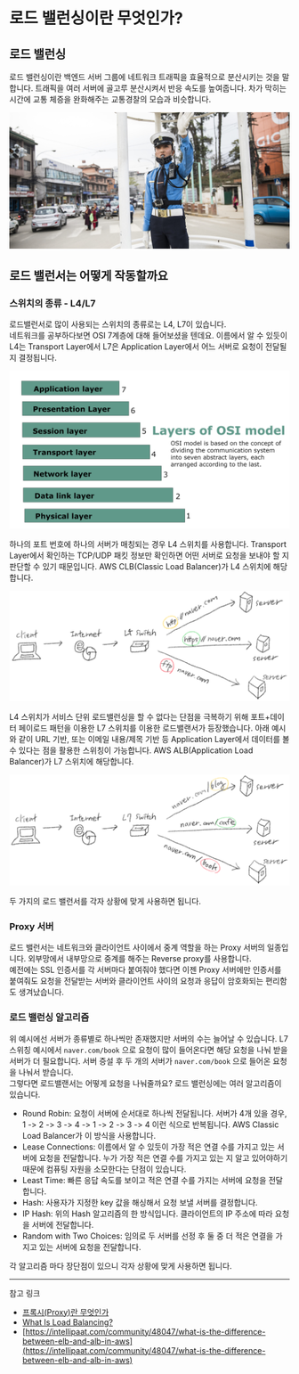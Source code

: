 # 로드 밸런싱이란 무엇인가?

## 로드 밸런싱

로드 밸런싱이란 백엔드 서버 그룹에 네트워크 트래픽을 효율적으로 분산시키는 것을 말합니다. 트래픽을 여러 서버에 골고루 분산시켜서 반응 속도를 높여줍니다. 차가 막히는 시간에 교통 체증을 완화해주는 교통경찰의 모습과 비슷합니다.

![police-officer](./image/what-is-load-balancing/1.jpg)

## 로드 밸런서는 어떻게 작동할까요

### 스위치의 종류 - L4/L7

로드밸런서로 많이 사용되는 스위치의 종류로는 L4, L7이 있습니다.  
네트워크를 공부하다보면 OSI 7계층에 대해 들어보셨을 텐데요. 이름에서 알 수 있듯이 L4는 Transport Layer에서 L7은 Application Layer에서 어느 서버로 요청이 전달될 지 결정됩니다.

![osi-seven-layers](./image/what-is-load-balancing/2.jpg)

하나의 포트 번호에 하나의 서버가 매칭되는 경우 L4 스위치를 사용합니다. Transport Layer에서 확인하는 TCP/UDP 패킷 정보만 확인하면 어떤 서버로 요청을 보내야 할 지 판단할 수 있기 때문입니다. AWS CLB(Classic Load Balancer)가 L4 스위치에 해당합니다.

![l4-load-balancer](./image/what-is-load-balancing/3.png)

L4 스위치가 서비스 단위 로드밸런싱을 할 수 없다는 단점을 극복하기 위해 포트+데이터 페이로드 패턴을 이용한 L7 스위치를 이용한 로드밸랜서가 등장했습니다. 아래 예시와 같이 URL 기반, 또는 이메일 내용/제목 기반 등 Application Layer에서 데이터를 볼 수 있다는 점을 활용한 스위칭이 가능합니다. AWS ALB(Application Load Balancer)가 L7 스위치에 해당합니다.

![l4-load-balancer](./image/what-is-load-balancing/4.png)

두 가지의 로드 밸런서를 각자 상황에 맞게 사용하면 됩니다.

### Proxy 서버

로드 밸런서는 네트워크와 클라이언트 사이에서 중계 역할을 하는 Proxy 서버의 일종입니다. 외부망에서 내부망으로 중계를 해주는 Reverse proxy를 사용합니다.  
예전에는 SSL 인증서를 각 서버마다 붙여줘야 했다면 이젠 Proxy 서버에만 인증서를 붙여줘도 요청을 전달받는 서버와 클라이언트 사이의 요청과 응답이 암호화되는 편리함도 생겨났습니다.

### 로드 밸런싱 알고리즘

위 예시에선 서버가 종류별로 하나씩만 존재했지만 서버의 수는 늘어날 수 있습니다. L7 스위칭 예시에서 `naver.com/book` 으로 요청이 많이 들어온다면 해당 요청을 나눠 받을 서버가 더 필요합니다. 서버 증설 후 두 개의 서버가 `naver.com/book` 으로 들어온 요청을 나눠서 받습니다.  
그렇다면 로드밸랜서는 어떻게 요청을 나눠줄까요? 로드 밸런싱에는 여러 알고리즘이 있습니다.

- Round Robin: 요청이 서버에 순서대로 하나씩 전달됩니다. 서버가 4개 있을 경우, 1 -> 2 -> 3 -> 4 -> 1 -> 2 -> 3 -> 4 이런 식으로 반복됩니다. AWS Classic Load Balancer가 이 방식을 사용합니다.
- Lease Connections: 이름에서 알 수 있듯이 가장 적은 연결 수를 가지고 있는 서버에 요청을 전달합니다. 누가 가장 적은 연결 수를 가지고 있는 지 알고 있어야하기 때문에 컴퓨팅 자원을 소모한다는 단점이 있습니다.
- Least Time: 빠른 응답 속도를 보이고 적은 연결 수를 가지는 서버에 요청을 전달합니다.
- Hash: 사용자가 지정한 key 값을 해싱해서 요청 보낼 서버를 결정합니다.
- IP Hash: 위의 Hash 알고리즘의 한 방식입니다. 클라이언트의 IP 주소에 따라 요청을 서버에 전달합니다.
- Random with Two Choices: 임의로 두 서버를 선정 후 둘 중 더 적은 연결을 가지고 있는 서버에 요청을 전달합니다.

각 알고리즘 마다 장단점이 있으니 각자 상황에 맞게 사용하면 됩니다.

---

참고 링크

- [프록시(Proxy)란 무엇인가](https://milkye.tistory.com/202)
- [What Is Load Balancing?](https://www.nginx.com/resources/glossary/load-balancing/)
- [https://intellipaat.com/community/48047/what-is-the-difference-between-elb-and-alb-in-aws](https://intellipaat.com/community/48047/what-is-the-difference-between-elb-and-alb-in-aws)
